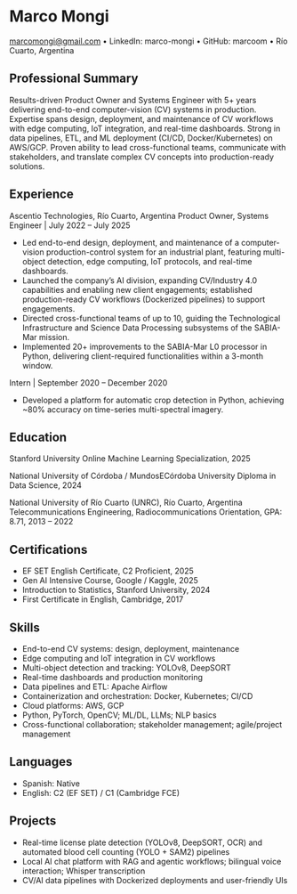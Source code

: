 # Marco Mongi
marcomongi@gmail.com • LinkedIn: marco-mongi • GitHub: marcoom • Río Cuarto, Argentina

## Professional Summary
Results-driven Product Owner and Systems Engineer with 5+ years delivering end-to-end computer-vision (CV) systems in production. Expertise spans design, deployment, and maintenance of CV workflows with edge computing, IoT integration, and real-time dashboards. Strong in data pipelines, ETL, and ML deployment (CI/CD, Docker/Kubernetes) on AWS/GCP. Proven ability to lead cross-functional teams, communicate with stakeholders, and translate complex CV concepts into production-ready solutions.

## Experience
Ascentio Technologies, Río Cuarto, Argentina
Product Owner, Systems Engineer | July 2022 – July 2025
- Led end-to-end design, deployment, and maintenance of a computer-vision production-control system for an industrial plant, featuring multi-object detection, edge computing, IoT protocols, and real-time dashboards.
- Launched the company’s AI division, expanding CV/Industry 4.0 capabilities and enabling new client engagements; established production-ready CV workflows (Dockerized pipelines) to support engagements.
- Directed cross-functional teams of up to 10, guiding the Technological Infrastructure and Science Data Processing subsystems of the SABIA-Mar mission.
- Implemented 20+ improvements to the SABIA-Mar L0 processor in Python, delivering client-required functionalities within a 3-month window.

Intern | September 2020 – December 2020
- Developed a platform for automatic crop detection in Python, achieving ~80% accuracy on time-series multi-spectral imagery.

## Education
Stanford University Online
Machine Learning Specialization, 2025

National University of Córdoba / MundosECórdoba
University Diploma in Data Science, 2024

National University of Río Cuarto (UNRC), Río Cuarto, Argentina
Telecommunications Engineering, Radiocommunications Orientation, GPA: 8.71, 2013 – 2022

## Certifications
- EF SET English Certificate, C2 Proficient, 2025
- Gen AI Intensive Course, Google / Kaggle, 2025
- Introduction to Statistics, Stanford University, 2024
- First Certificate in English, Cambridge, 2017

## Skills
- End-to-end CV systems: design, deployment, maintenance
- Edge computing and IoT integration in CV workflows
- Multi-object detection and tracking: YOLOv8, DeepSORT
- Real-time dashboards and production monitoring
- Data pipelines and ETL: Apache Airflow
- Containerization and orchestration: Docker, Kubernetes; CI/CD
- Cloud platforms: AWS, GCP
- Python, PyTorch, OpenCV; ML/DL, LLMs; NLP basics
- Cross-functional collaboration; stakeholder management; agile/project management

## Languages
- Spanish: Native
- English: C2 (EF SET) / C1 (Cambridge FCE)

## Projects
- Real-time license plate detection (YOLOv8, DeepSORT, OCR) and automated blood cell counting (YOLO + SAM2) pipelines
- Local AI chat platform with RAG and agentic workflows; bilingual voice interaction; Whisper transcription
- CV/AI data pipelines with Dockerized deployments and user-friendly UIs